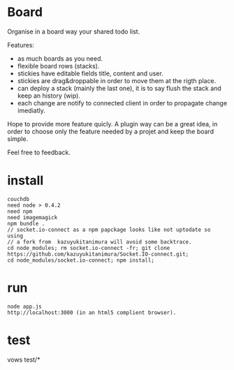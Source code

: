 # Board

Organise in a board way your shared todo list.

Features:

* as much boards as you need.
* flexible board rows (stacks).
* stickies have editable fields title, content and user.
* stickies are drag&droppable in order to move them at the rigth place.
* can deploy a stack (mainly the last one), it is to say flush the stack and keep an history (wip).
* each change are notify to connected client in order to propagate change imediatly.

Hope to provide more feature quicly. A plugin way can be a great idea, in order to choose only the feature needed by a projet and keep the board simple.

Feel free to feedback.

# install

    couchdb
    need node > 0.4.2
    need npm
    need imagemagick
    npm bundle .
    // socket.io-connect as a npm papckage looks like not uptodate so using
    // a fork from  kazuyukitanimura will avoid some backtrace.
    cd node_modules; rm socket.io-connect -fr; git clone https://github.com/kazuyukitanimura/Socket.IO-connect.git;
    cd node_modules/socket.io-connect; npm install;

# run

    node app.js
    http://localhost:3000 (in an html5 complient browser).

# test

  vows test/*
